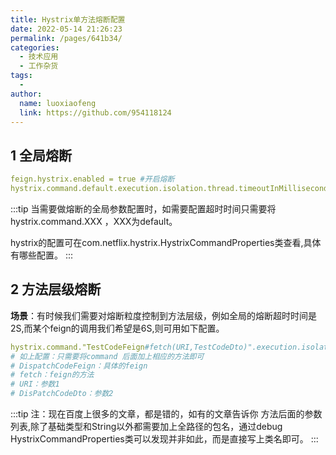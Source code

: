 ```yaml
---
title: Hystrix单方法熔断配置
date: 2022-05-14 21:26:23
permalink: /pages/641b34/
categories:
  - 技术应用
  - 工作杂货
tags:
  - 
author: 
  name: luoxiaofeng
  link: https://github.com/954118124
---
```

## 1 全局熔断

````yaml
feign.hystrix.enabled = true #开启熔断
hystrix.command.default.execution.isolation.thread.timeoutInMilliseconds = 1000 #熔断超时时间1S
````

:::tip
当需要做熔断的全局参数配置时，如需要配置超时时间只需要将hystrix.command.XXX ，XXX为default。

hystrix的配置可在com.netflix.hystrix.HystrixCommandProperties类查看,具体有哪些配置。
:::

## 2 方法层级熔断

**场景**：有时候我们需要对熔断粒度控制到方法层级，例如全局的熔断超时时间是2S,而某个feign的调用我们希望是6S,则可用如下配置。

````yaml
hystrix.command."TestCodeFeign#fetch(URI,TestCodeDto)".execution.isolation.thread.timeoutInMilliseconds = 6000
# 如上配置：只需要将command 后面加上相应的方法即可
# DispatchCodeFeign：具体的feign
# fetch：feign的方法
# URI：参数1
# DisPatchCodeDto：参数2
````


:::tip
注：现在百度上很多的文章，都是错的，如有的文章告诉你 方法后面的参数列表,除了基础类型和String以外都需要加上全路径的包名，通过debug HystrixCommandProperties类可以发现并非如此，而是直接写上类名即可。
:::
